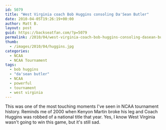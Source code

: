 ```yaml
---
id: 5079
title: "West Virginia coach Bob Huggins consoling Da'Sean Butler"
date: 2010-04-05T19:26:19+00:00
author: Matt B.
layout: post
guid: https://backseatfan.com/?p=5079
permalink: /2010/04/west-virginia-coach-bob-huggins-consoling-dasean-butler/
thumb:
  - /images/2010/04/huggins.jpg
categories:
  - NCAA
  - NCAA Tournament
tags:
  - bob huggins
  - "da'sean butler"
  - NCAA
  - powerful
  - tournament
  - west virginia
---
```


<div class="entry">
  <p>
    This was one of the most touching moments I've seen in NCAA tournament history. Reminds me of 2000 when Kenyon Martin broke his leg and Coach Huggins was robbed of a national title that year. Yes, I know West Virginia wasn't going to win this game, but it's still sad.<br />
  </p>
</div>
